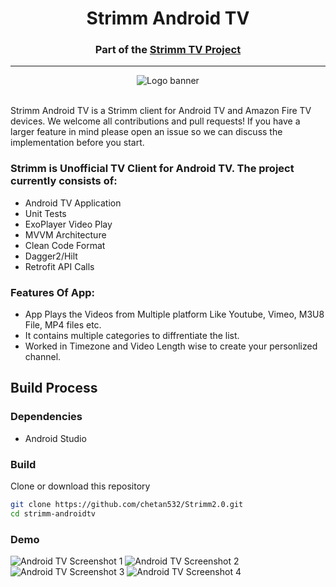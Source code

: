 <h1 align="center">Strimm Android TV</h1>
<h3 align="center">Part of the <a href="https://strimm.com">Strimm TV Project</a></h3>

---
<p align="center">
<img alt="Logo banner" src="https://strimm.com/images/Srtimm-LOGO.svg"/>
<br/><br/>

Strimm Android TV is a Strimm client for Android TV and Amazon Fire TV devices.
We welcome all contributions and pull requests! If you have a larger feature in mind please open an
issue so we can discuss the implementation before you start. 

### Strimm is Unofficial TV Client for Android TV. The project currently consists of:
- Android TV Application
- Unit Tests
- ExoPlayer Video Play
- MVVM Architecture
- Clean Code Format
- Dagger2/Hilt
- Retrofit API Calls

### Features Of App:
- App Plays the Videos from Multiple platform Like Youtube, Vimeo, M3U8 File, MP4 files etc.
- It contains multiple categories to diffrentiate the list.
- Worked in Timezone and Video Length wise to create your personlized channel.

## Build Process

### Dependencies

- Android Studio

### Build

Clone or download this repository

   ```sh
   git clone https://github.com/chetan532/Strimm2.0.git
   cd strimm-androidtv
   ```

### Demo

<img alt="Android TV Screenshot 1" src="https://github.com/chetan532/Strimm2.0/blob/main/ss1.png"/>
<img alt="Android TV Screenshot 2" src="https://github.com/chetan532/Strimm2.0/blob/main/ss2.png"/>
<img alt="Android TV Screenshot 3" src="https://github.com/chetan532/Strimm2.0/blob/main/ss3.png"/>
<img alt="Android TV Screenshot 4" src="https://github.com/chetan532/Strimm2.0/blob/main/ss4.png"/>
